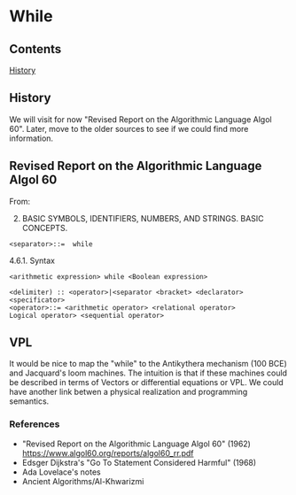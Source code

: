 # While

## Contents

[History](#History)

## History

We will visit for now "Revised Report on the Algorithmic Language Algol 60". Later, move to the older sources to see if we could find more information.

## Revised Report on the Algorithmic Language Algol 60

From:

2. BASIC SYMBOLS, IDENTIFIERS, NUMBERS, AND STRINGS. BASIC CONCEPTS.
```
<separator>::=  while
```

4.6.1. Syntax
```
<arithmetic expression> while <Boolean expression>
```
```
<delimiter) :: <operator>|<separator <bracket> <declarator> <specificator>
<operator>::= <arithmetic operator> <relational operator>
Logical operator> <sequential operator>
```

## VPL

It would be nice to map the "while" to the Antikythera mechanism (100 BCE) and Jacquard's loom machines. The intuition is that if these machines could be described
in terms of Vectors or differential equations or VPL. We could have another link betwen a physical realization and programming semantics. 

### References

- "Revised Report on the Algorithmic Language Algol 60" (1962) https://www.algol60.org/reports/algol60_rr.pdf
- Edsger Dijkstra's "Go To Statement Considered Harmful" (1968)
- Ada Lovelace's notes 
- Ancient Algorithms/Al-Khwarizmi
